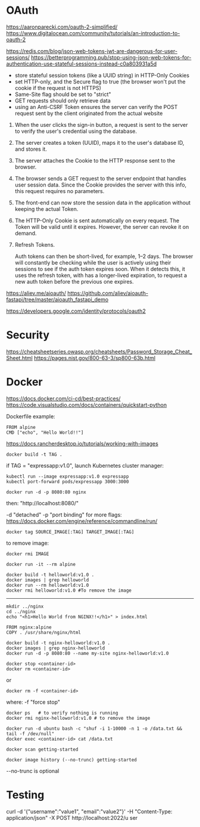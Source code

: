 # OAuth
https://aaronparecki.com/oauth-2-simplified/
https://www.digitalocean.com/community/tutorials/an-introduction-to-oauth-2

https://redis.com/blog/json-web-tokens-jwt-are-dangerous-for-user-sessions/
https://betterprogramming.pub/stop-using-json-web-tokens-for-authentication-use-stateful-sessions-instead-c0a803931a5d
- store stateful session tokens (like a UUID string) in HTTP-Only Cookies
- set HTTP-only, and the Secure flag to true (the browser won't put the cookie if the request is not HTTPS)
- Same-Site flag should be set to "strict"
- GET requests should only retrieve data
- using an Anti-CSRF Token ensures the server can verify the POST request sent by the client originated from the actual website

1. When the user clicks the sign-in button, a request is sent to the server to verify the user's credential using the database.
2. The server creates a token (UUID), maps it to the user's database ID, and stores it.
3. The server attaches the Cookie to the HTTP response sent to the browser.
4. The browser sends a GET request to the server endpoint that handles user session data. Since the Cookie provides the server with this info, this request requires no parameters.
5. The front-end can now store the session data in the application without keeping the actual Token.
6. The HTTP-Only Cookie is sent automatically on every request. The Token will be valid until it expires. However, the server can revoke it on demand.
7. Refresh Tokens.

    Auth tokens can then be short-lived, for example, 1–2 days. The browser will constantly be checking while the user is actively using their sessions to see if the auth token expires soon. When it detects this, it uses the refresh token, with has a longer-lived expiration, to request a new auth token before the previous one expires.

https://aliev.me/aioauth/
https://github.com/aliev/aioauth-fastapi/tree/master/aioauth_fastapi_demo

https://developers.google.com/identity/protocols/oauth2

# Security
https://cheatsheetseries.owasp.org/cheatsheets/Password_Storage_Cheat_Sheet.html
https://pages.nist.gov/800-63-3/sp800-63b.html

# Docker
https://docs.docker.com/ci-cd/best-practices/
https://code.visualstudio.com/docs/containers/quickstart-python

Dockerfile example:

    FROM alpine
    CMD ["echo", "Hello World!!"]

https://docs.rancherdesktop.io/tutorials/working-with-images

    docker build -t TAG .

if TAG = "expressapp:v1.0", launch Kubernetes cluster manager:

    kubectl run --image expressapp:v1.0 expressapp
    kubectl port-forward pods/expressapp 3000:3000

    docker run -d -p 8080:80 nginx

then: "http://localhost:8080/"

-d "detached"
-p "port binding"
for more flags: https://docs.docker.com/engine/reference/commandline/run/

    docker tag SOURCE_IMAGE[:TAG] TARGET_IMAGE[:TAG]

to remove image:

    docker rmi IMAGE

    docker run -it --rm alpine

    docker build -t helloworld:v1.0 .
    docker images | grep helloworld
    docker run --rm helloworld:v1.0
    docker rmi helloworld:v1.0 #To remove the image

---

    mkdir ../nginx
    cd ../nginx
    echo "<h1>Hello World from NGINX!!</h1>" > index.html

    FROM nginx:alpine
    COPY . /usr/share/nginx/html

    docker build -t nginx-helloworld:v1.0 .
    docker images | grep nginx-helloworld
    docker run -d -p 8080:80 --name my-site nginx-helloworld:v1.0

    docker stop <container-id>
    docker rm <container-id>

or

    docker rm -f <container-id>

where: -f "force stop"

    docker ps   # to verify nothing is running 
    docker rmi nginx-helloworld:v1.0 # to remove the image

    docker run -d ubuntu bash -c "shuf -i 1-10000 -n 1 -o /data.txt && tail -f /dev/null"
    docker exec <container-id> cat /data.txt

    docker scan getting-started

    docker image history (--no-trunc) getting-started

--no-trunc is optional

# Testing
curl -d '{"username":"value1", "email":"value2"}' -H "Content-Type: application/json" -X POST http://localhost:2022/u
ser
